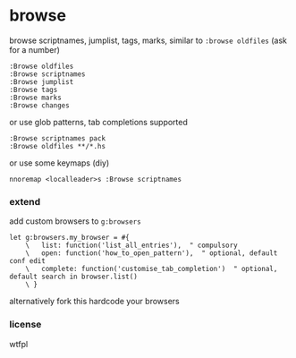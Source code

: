 # browse

browse scriptnames, jumplist, tags, marks, similar to `:browse oldfiles`
(ask for a number)

```vim
:Browse oldfiles
:Browse scriptnames
:Browse jumplist
:Browse tags
:Browse marks
:Browse changes
```

or use glob patterns, tab completions supported

```vim
:Browse scriptnames pack
:Browse oldfiles **/*.hs
```

or use some keymaps (diy)

```vim
nnoremap <localleader>s :Browse scriptnames 
```

### extend

add custom browsers to `g:browsers`

<!-- todo: add key-type lookup table, maybe example -->

```vim
let g:browsers.my_browser = #{
    \   list: function('list_all_entries'),  " compulsory
    \   open: function('how_to_open_pattern'),  " optional, default conf edit
    \   complete: function('customise_tab_completion')  " optional, default search in browser.list()
    \ }
```

alternatively fork this hardcode your browsers

### license

wtfpl
